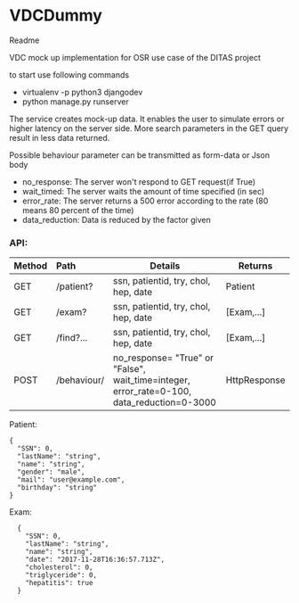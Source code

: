 # VDCDummy

Readme

VDC mock up implementation for OSR use case of the DITAS project


to start use following commands
- virtualenv -p python3 djangodev
- python manage.py runserver

The service creates mock-up data. It enables the user to simulate errors or higher latency on the server side.
More search parameters in the GET query result in less data returned.

Possible behaviour parameter can be transmitted as form-data or Json body 
- no_response: The server won't respond to GET request(if True)
- wait_timed: The server waits the amount of time specified (in sec) 
- error_rate: The server returns a 500 error according to the rate (80 means 80 percent of the time)
- data_reduction: Data is reduced by the factor given



### API:
| Method | Path               | Details                      | Returns 
| :--- | :---| --- | --- | 
| GET    | /patient?     | ssn, patientid, try, chol, hep, date| Patient | |
| GET    | /exam?        | ssn, patientid, try, chol, hep, date | \[Exam,...\] | |
| GET    | /find?...          | ssn, patientid, try, chol, hep, date|  \[Exam,...\]||
| POST    | /behaviour/     | no_response= "True" or "False", wait_time=integer, error_rate=0-100, data_reduction=0-3000 | HttpResponse |





Patient:
```
{
  "SSN": 0,
  "lastName": "string",
  "name": "string",
  "gender": "male",
  "mail": "user@example.com",
  "birthday": "string"
}
```

Exam:
```
  {
    "SSN": 0,
    "lastName": "string",
    "name": "string",
    "date": "2017-11-28T16:36:57.713Z",
    "cholesterol": 0,
    "triglyceride": 0,
    "hepatitis": true
  }
```
